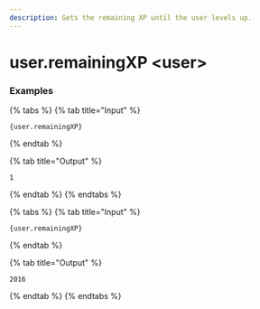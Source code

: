 ```yaml
---
description: Gets the remaining XP until the user levels up.
---
```


# user.remainingXP &lt;user>

### Examples

{% tabs %}
{% tab title="Input" %}

```text
{user.remainingXP}
```

{% endtab %}

{% tab title="Output" %}

```text
1
```

{% endtab %}
{% endtabs %}

{% tabs %}
{% tab title="Input" %}

```text
{user.remainingXP}
```

{% endtab %}

{% tab title="Output" %}

```text
2016
```

{% endtab %}
{% endtabs %}
